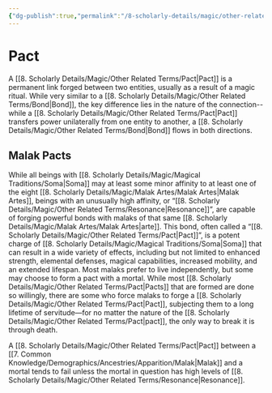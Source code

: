 ```yaml
---
{"dg-publish":true,"permalink":"/8-scholarly-details/magic/other-related-terms/pact/","noteIcon":""}
---
```


# Pact

A [[8. Scholarly Details/Magic/Other Related Terms/Pact\|Pact]] is a permanent link forged between two entities, usually as a result of a magic ritual. While very similar to a [[8. Scholarly Details/Magic/Other Related Terms/Bond\|Bond]], the key difference lies in the nature of the connection-- while a [[8. Scholarly Details/Magic/Other Related Terms/Pact\|Pact]] transfers power unilaterally from one entity to another, a [[8. Scholarly Details/Magic/Other Related Terms/Bond\|Bond]] flows in both directions. 

## Malak Pacts 

While all beings with [[8. Scholarly Details/Magic/Magical Traditions/Soma\|Soma]] may at least some minor affinity to at least one of the eight [[8. Scholarly Details/Magic/Malak Artes/Malak Artes\|Malak Artes]], beings with an unusually high affinity, or “[[8. Scholarly Details/Magic/Other Related Terms/Resonance\|Resonance]]”, are capable of forging powerful bonds with malaks of that same [[8. Scholarly Details/Magic/Malak Artes/Malak Artes\|arte]]. This bond, often called a “[[8. Scholarly Details/Magic/Other Related Terms/Pact\|Pact]]”, is a potent charge of [[8. Scholarly Details/Magic/Magical Traditions/Soma\|Soma]] that can result in a wide variety of effects, including but not limited to enhanced strength, elemental defenses, magical capabilities, increased mobility, and an extended lifespan. Most malaks prefer to live independently, but some may choose to form a pact with a mortal. While most [[8. Scholarly Details/Magic/Other Related Terms/Pact\|Pacts]] that are formed are done so willingly, there are some who force malaks to forge a [[8. Scholarly Details/Magic/Other Related Terms/Pact\|Pact]], subjecting them to a long lifetime of servitude—for no matter the nature of the [[8. Scholarly Details/Magic/Other Related Terms/Pact\|pact]], the only way to break it is through death.

A [[8. Scholarly Details/Magic/Other Related Terms/Pact\|Pact]] between a [[7. Common Knowledge/Demographics/Ancestries/Apparition/Malak\|Malak]] and a mortal tends to fail unless the mortal in question has high levels of [[8. Scholarly Details/Magic/Other Related Terms/Resonance\|Resonance]]. 
